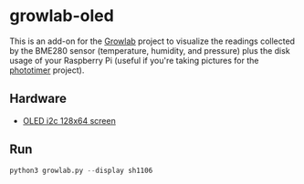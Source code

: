 # growlab-oled

This is an add-on for the [Growlab](https://github.com/alexellis/growlab) project to visualize the readings collected by the BME280 sensor (temperature, humidity, and pressure) plus the disk usage of your Raspberry Pi (useful if you're taking pictures for the [phototimer](https://github.com/alexellis/phototimer) project).

## Hardware

- [OLED i2c 128x64 screen](https://www.amazon.es/gp/product/B07T2H5QXC/ref=ppx_yo_dt_b_asin_title_o03_s00?ie=UTF8&psc=1)

## Run

```python
python3 growlab.py --display sh1106
```
